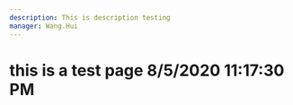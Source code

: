 ```yaml
---
description: This is description testing
manager: Wang.Hui
---
```

# this is a test page 8/5/2020 11:17:30 PM